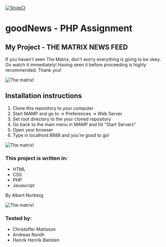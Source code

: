 [![StyleCI](https://styleci.io/repos/107100603/shield?branch=master?style=plastic)](https://styleci.io/repos/107100603)

# goodNews - PHP Assignment

## My Project - THE MATRIX NEWS FEED

If you haven't seen The Matrix, don't worry everything is going to be okey. Go watch it immediately!
Having seen it before proceeding is highly recommended. Thank you!

![The matrix!](https://media.giphy.com/media/4bpgqEqmOTwuk/giphy.gif)

## Installation instructions
1. Clone this repository to your computer
2. Start MAMP and go to -> Preferences -> Web Server
3. Set root directory to the your cloned repository
4. Go back to the main menu in MAMP and hit "Start Servers"
5. Open your browser
6. Type in localhost:8888 and you're good to go!

![The matrix!](https://media.giphy.com/media/26BRzQS5HXcEWM7du/giphy.gif)

### This project is written in:
- HTML
- CSS
- PHP
- Javascript

By Albert Norberg

![The matrix!](https://media.giphy.com/media/W9lzJDwciz6bS/giphy.gif)

### Tested by:
- Christoffer Mattsson
- Andreas Nordh
- Henrik Henrik Bielsten
